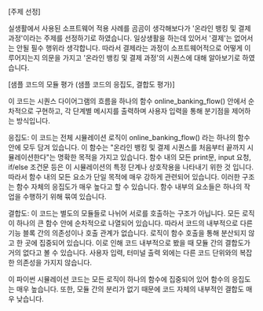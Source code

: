 [주제 선정]

실생활에서 사용된 소프트웨어 적용 사례를 곰곰이 생각해보다가 '온라인 뱅킹 및 결제 과정'이라는 주제를 선정하기로 하였습니다.
일상생활을 하는데 있어서 '결제'는 없어서는 안될 필수 행위라 생각합니다.
따라서 결제라는 과정이 소프트웨어적으로 어떻게 이루어지는지 의문을 가지고 '온라인 뱅킹 및 결제 과정'의 시퀀스에 대해 알아보기로 하였습니다.

[샘플 코드의 모듈 평가 (샘플 코드의 응집도, 결합도 평가)]

이 코드는 시퀀스 다이어그램의 흐름을 하나의 함수 online_banking_flow() 안에서 순차적으로 구현하고, 각 단계별 메시지를 출력하며 사용자 입력을 통해 분기점을 제어하는 방식입니다.

응집도:
이 코드는 전체 시뮬레이션 로직이 online_banking_flow() 라는 하나의 함수 안에 모두 담겨 있습니다. 이 함수는 "온라인 뱅킹 및 결제 시퀀스를 처음부터 끝까지 시뮬레이션한다"는 명확한 목적을 가지고 있습니다.
함수 내의 모든 print문, input 요청, if/else 조건문 등은 이 시뮬레이션의 특정 단계나 상호작용을 나타내기 위한 것 입니다. 따라서 함수 내의 모든 요소가 단일 목적에 매우 강하게 관련되어 있습니다.
이러한 구조는 함수 자체의 응집도가 매우 높다고 할 수 있습니다. 함수 내부의 요소들은 하나의 작업을 수행하기 위해 뮦여 있습니다.

결합도:
이 코드는 별도의 모듈들로 나뉘어 서로를 호출하는 구조가 아닙니다. 모든 로직이 하나의 큰 함수 안에 순차적으로 나열되어 있습니다.
따라서 코드의 내부적으로 다른 기능 블록 간의 의존성이나 호출 관계가 없습니다. 로직이 함수 호출을 통해 분산되지 않고 한 곳에 집중되어 있습니다.
이로 인해 코드 내부적으로 봤을 때 모듈 간의 결합도가 거의 없다고 볼 수 있습니다. 사용자 입력, 터미널 출력 외에는 다른 코드 단위와의 복잡한 의존성을 가지지 않습니다.

이 파이썬 시뮬레이션 코드는 모든 로직이 하나의 함수에 집중되어 있어 함수의 응집도는 매우 높습니다. 또한, 모듈 간의 분리가 없기 때문에 코드 자체의 내부적인 결합도 매우 낮습니다.
